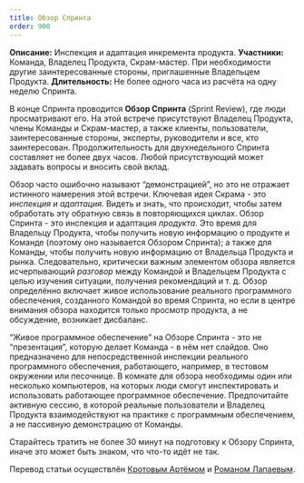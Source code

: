 ```yaml
---
title: Обзор Спринта
order: 900
---
```


**Описание:** Инспекция и адаптация инкремента продукта.
**Участники:** Команда, Владелец Продукта, Скрам-мастер. При необходимости другие заинтересованные стороны, приглашенные Владельцем Продукта.
**Длительность:** Не более одного часа из расчёта на одну неделю Спринта.

В конце Спринта проводится **Обзор Спринта** (Sprint Review), где люди просматривают его. На этой встрече присутствуют Владелец Продукта, члены Команды и Скрам-мастер, а также клиенты, пользователи, заинтересованные стороны, эксперты, руководители и все, кто заинтересован. Продолжительность для двухнедельного Спринта составляет не более двух часов. Любой присутствующий может задавать вопросы и вносить свой вклад.

Обзор часто ошибочно называют “демонстрацией”, но это не отражает истинного намерения этой встречи. Ключевая идея Скрама - это *инспекция и адаптация*. Видеть и знать, что происходит, чтобы затем обработать эту обратную связь в повторяющихся циклах. Обзор Спринта - это инспекция и адаптация *продукта*. Это время для Владельцу Продукта, чтобы получить новую информацию о продукте и Команде (поэтому оно называется Обзором Спринта); а также для Команды, чтобы получить новую информацию от Владельца Продукта и рынка. Следовательно, критически важным элементом обзора является исчерпывающий *разговор* между Командой и Владельцем Продукта с целью изучения ситуации, получения рекомендаций и т. д. Обзор определённо включает живое использование реального программного обеспечения, созданного Командой во время Спринта, но если в центре внимания обзора находится только просмотр продукта, а не обсуждение, возникает дисбаланс.

“Живое программное обеспечение” на Обзоре Спринта - это не “презентация”, которую делает Команда - в нём нет слайдов. Оно предназначено для непосредственной инспекции реального программного обеспечения, работающего, например, в тестовом окружении или песочнице. В комнате для обзора необходимы один или несколько компьютеров, на которых люди смогут инспектировать и использовать работающее программное обеспечение. Предпочитайте активную сессию, в которой реальные пользователи и Владелец Продукта взаимодействуют на практике с программным обеспечением, а не пассивную демонстрацию от Команды.

Старайтесь тратить не более 30 минут на подготовку к Обзору Спринта, иначе это может быть знаком, что что-то идёт не так.

Перевод статьи осуществлён [Кротовым Артёмом](https://www.facebook.com/artem.v.krotov) и [Романом Лапаевым](https://www.linkedin.com/in/romanlapaev).
